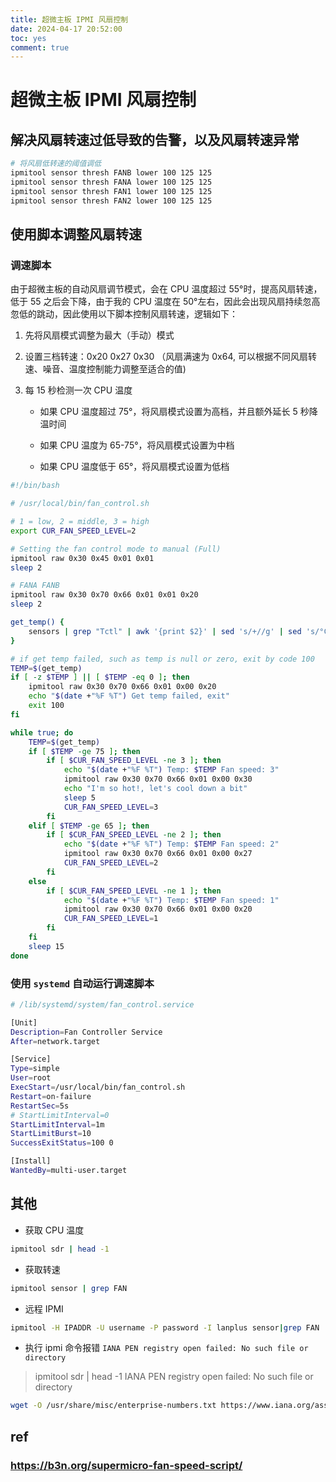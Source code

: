 ```yaml
---
title: 超微主板 IPMI 风扇控制
date: 2024-04-17 20:52:00
toc: yes
comment: true
---
```


# 超微主板 IPMI 风扇控制

## 解决风扇转速过低导致的告警，以及风扇转速异常

```bash
# 将风扇低转速的阈值调低
ipmitool sensor thresh FANB lower 100 125 125
ipmitool sensor thresh FANA lower 100 125 125
ipmitool sensor thresh FAN1 lower 100 125 125
ipmitool sensor thresh FAN2 lower 100 125 125
```

## 使用脚本调整风扇转速

### 调速脚本

由于超微主板的自动风扇调节模式，会在 CPU 温度超过 55°时，提高风扇转速，低于 55 之后会下降，由于我的 CPU 温度在 50°左右，因此会出现风扇持续忽高忽低的跳动，因此使用以下脚本控制风扇转速，逻辑如下：

1. 先将风扇模式调整为最大（手动）模式

2. 设置三档转速：0x20 0x27 0x30 （风扇满速为 0x64, 可以根据不同风扇转速、噪音、温度控制能力调整至适合的值)

3. 每 15 秒检测一次 CPU 温度

    - 如果 CPU 温度超过 75°，将风扇模式设置为高档，并且额外延长 5 秒降温时间

    - 如果 CPU 温度为 65-75°，将风扇模式设置为中档

    - 如果 CPU 温度低于 65°，将风扇模式设置为低档

```bash
#!/bin/bash

# /usr/local/bin/fan_control.sh

# 1 = low, 2 = middle, 3 = high
export CUR_FAN_SPEED_LEVEL=2

# Setting the fan control mode to manual (Full)
ipmitool raw 0x30 0x45 0x01 0x01
sleep 2

# FANA FANB
ipmitool raw 0x30 0x70 0x66 0x01 0x01 0x20
sleep 2

get_temp() {
    sensors | grep "Tctl" | awk '{print $2}' | sed 's/+//g' | sed 's/°C//g' | awk -F. '{print $1}'
}

# if get temp failed, such as temp is null or zero, exit by code 100
TEMP=$(get_temp)
if [ -z $TEMP ] || [ $TEMP -eq 0 ]; then
    ipmitool raw 0x30 0x70 0x66 0x01 0x00 0x20
    echo "$(date +"%F %T") Get temp failed, exit"
    exit 100
fi

while true; do
    TEMP=$(get_temp)
    if [ $TEMP -ge 75 ]; then
        if [ $CUR_FAN_SPEED_LEVEL -ne 3 ]; then
            echo "$(date +"%F %T") Temp: $TEMP Fan speed: 3"
            ipmitool raw 0x30 0x70 0x66 0x01 0x00 0x30
            echo "I'm so hot!, let's cool down a bit"
            sleep 5
            CUR_FAN_SPEED_LEVEL=3
        fi
    elif [ $TEMP -ge 65 ]; then
        if [ $CUR_FAN_SPEED_LEVEL -ne 2 ]; then
            echo "$(date +"%F %T") Temp: $TEMP Fan speed: 2"
            ipmitool raw 0x30 0x70 0x66 0x01 0x00 0x27
            CUR_FAN_SPEED_LEVEL=2
        fi
    else
        if [ $CUR_FAN_SPEED_LEVEL -ne 1 ]; then
            echo "$(date +"%F %T") Temp: $TEMP Fan speed: 1"
            ipmitool raw 0x30 0x70 0x66 0x01 0x00 0x20
            CUR_FAN_SPEED_LEVEL=1
        fi
    fi
    sleep 15
done
```

### 使用 `systemd` 自动运行调速脚本
```bash
# /lib/systemd/system/fan_control.service

[Unit]
Description=Fan Controller Service
After=network.target

[Service]
Type=simple
User=root
ExecStart=/usr/local/bin/fan_control.sh
Restart=on-failure
RestartSec=5s
# StartLimitInterval=0
StartLimitInterval=1m
StartLimitBurst=10
SuccessExitStatus=100 0

[Install]
WantedBy=multi-user.target
```

## 其他
- 获取 CPU 温度
```bash
ipmitool sdr | head -1
```
- 获取转速
```bash
ipmitool sensor | grep FAN
```

- 远程 IPMI
```bash
ipmitool -H IPADDR -U username -P password -I lanplus sensor|grep FAN
```

- 执行 ipmi 命令报错 `IANA PEN registry open failed: No such file or directory`
> ipmitool sdr | head -1
> IANA PEN registry open failed: No such file or directory
```bash
wget -O /usr/share/misc/enterprise-numbers.txt https://www.iana.org/assignments/enterprise-numbers.txt
```

## ref

### <https://b3n.org/supermicro-fan-speed-script/>
